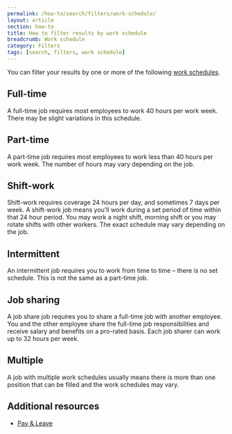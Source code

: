 ```yaml
---
permalink: /how-to/search/filters/work-schedule/
layout: article
section: how-to
title: How to filter results by work schedule
breadcrumb: Work schedule
category: Filters
tags: [search, filters, work schedule]
---
```


You can filter your results by one or more of the following [work schedules](../../../../working-in-government/pay-and-leave/work-schedules/). 

## Full-time
A full-time job requires most employees to work 40 hours per work week.  There may be slight variations in this schedule.

## Part-time
A part-time job requires most employees to work less than 40 hours per work week.  The number of hours may vary depending on the job.

## Shift-work
Shift-work requires coverage 24 hours per day, and sometimes 7 days per week.  A shift-work job means you’ll work during a set period of time within that 24 hour period. You may work a night shift, morning shift or you may rotate shifts with other workers.  The exact schedule may vary depending on the job.

## Intermittent
An intermittent job requires you to work from time to time – there is no set schedule.  This is not the same as a part-time job.

## Job sharing
A job share job requires you to share a full-time job with another employee.  You and the other employee share the full-time job responsibilities and receive salary and benefits on a pro-rated basis. Each job sharer can work up to 32 hours per week. 

## Multiple
A job with multiple work schedules usually means there is more than one position that can be filled and the work schedules may vary. 

## Additional resources

* [Pay & Leave](../../../../working-in-government/pay-and-leave/)
